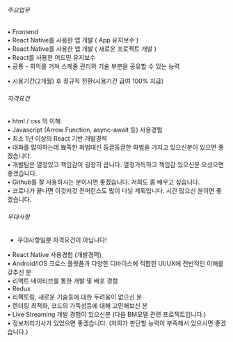 ###### 주요업무

• Frontend  
• React Native를 사용한 앱 개발 ( App 유지보수 )  
• React Native를 사용한 앱 개발 ( 새로운 프로젝트 개발 )  
• React를 사용한 어드민 유지보수  
• 공통 - 회의를 거쳐 스케줄 관리와 기술 부분을 공유할 수 있는 능력  
  
• 시용기간(2개월) 후 정규직 전환(시용기간 급여 100% 지급)

###### 자격요건

• html / css 의 이해  
• Javascript (Arrow Function, async-await 등) 사용경험  
• 최소 1년 이상의 React 기반 개발경력  
• 대화를 많이하는데 뾰족한 화법대신 둥글둥글한 화법을 가지고 있으신분이 있으면 좋겠습니다.  
• 개발팀은 열정있고 책임감이 굉장히 큽니다. 열정가득하고 책임감 있으신분 오셨으면 좋겠습니다.  
• Github를 잘 사용하시는 분이시면 좋겠습니다. 저희도 좀 배우고 싶습니다.  
• 코로나가 끝나면 이것저것 컨퍼런스도 많이 다닐 계획입니다. 시간 많으신 분이면 좋겠습니다.

###### 우대사항

- 우대사항일뿐 자격요건이 아닙니다!  
  
• React Native 사용경험 (개발경력)  
• Android/iOS 크로스 플랫폼과 다양한 디바이스에 적합한 UI/UX에 전반적인 이해를 갖추신 분  
• 리액트 네이티브를 통한 개발 및 배포 경험  
• Redux  
• 리팩토링, 새로운 기술등에 대한 두려움이 없으신 분  
• 렌더링 최적화, 코드의 가독성등에 대해 고민해보신 분  
• Live Streaming 개발 경험이 있으신분 (다음 BM모델 관련 프로젝트입니다.)  
• 정보처리기사가 있었으면 좋겠습니다. (저희가 판단할 능력이 부족해서 있으시면 좋겠습니다.)